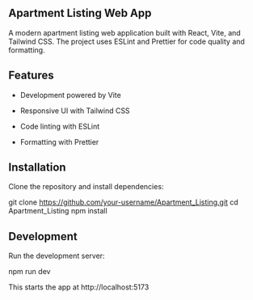 ## **Apartment Listing Web App**

A modern apartment listing web application built with React, Vite, and Tailwind CSS.
The project uses ESLint and Prettier for code quality and formatting.

## Features

* Development powered by Vite

* Responsive UI with Tailwind CSS

* Code linting with ESLint

* Formatting with Prettier

## Installation

Clone the repository and install dependencies:

git clone https://github.com/your-username/Apartment_Listing.git
cd Apartment_Listing
npm install

## Development

Run the development server:

npm run dev

This starts the app at http://localhost:5173
